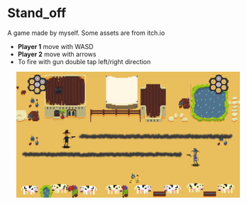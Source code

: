 # Stand_off
A game made by myself. Some assets are from itch.io

- **Player 1** move with WASD
- **Player 2** move with arrows
- To fire with gun double tap left/right direction


<div>
 <img src="_img/gameplay.png" width="1800"  style="align: left" hspace="20">
</div>
